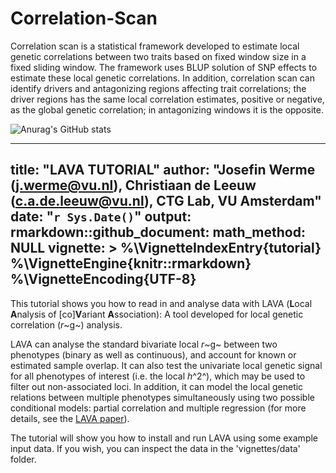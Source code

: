 # Correlation-Scan

Correlation scan is a statistical framework developed to estimate local genetic correlations between two traits based on fixed window size in a fixed sliding window. The framework uses BLUP solution of SNP effects to estimate these local genetic correlations. In addition, correlation scan can identify drivers and antagonizing regions affecting trait correlations; the driver regions has the same  local correlation estimates, positive or negative, as the global genetic correlation; in antagonizing windows it is the opposite. 

![Anurag's GitHub stats](https://github-readme-stats.vercel.app/api?username=optimist0372&theme=dark&show_icons=true)


---
title: "LAVA TUTORIAL"
author: "Josefin Werme (j.werme@vu.nl), Christiaan de Leeuw (c.a.de.leeuw@vu.nl), CTG Lab, VU Amsterdam"
date: "`r Sys.Date()`"
output: 
  rmarkdown::github_document:
    math_method: NULL
vignette: >
  %\VignetteIndexEntry{tutorial}
  %\VignetteEngine{knitr::rmarkdown}
  %\VignetteEncoding{UTF-8}
---

This tutorial shows you how to read in and analyse data with LAVA (**L**ocal **A**nalysis of [co]**V**ariant **A**ssociation): A tool developed for local genetic correlation (*r*~g~) analysis.

LAVA can analyse the standard bivariate local *r*~g~ between two phenotypes (binary as well as continuous), and account for known or estimated sample overlap. It can also test the univariate local genetic signal for all phenotypes of interest (i.e. the local *h*^2^), which may be used to filter out non-associated loci. In addition, it can model the local genetic relations between multiple phenotypes simultaneously using two possible conditional models: partial correlation and multiple regression (for more details, see the [LAVA paper](https://www.nature.com/articles/s41588-022-01017-y)).

The tutorial will show you how to install and run LAVA using some example input data. If you wish, you can inspect the data in the 'vignettes/data' folder.
